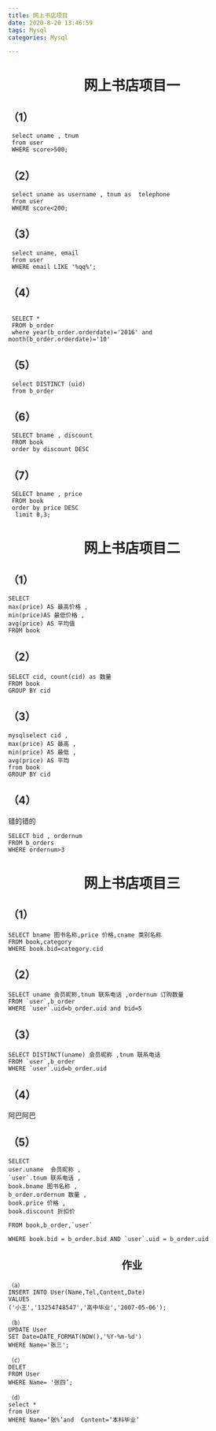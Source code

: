 ```yaml
---
title: 网上书店项目
date: 2020-8-20 13:46:59
tags: Mysql
categories: Mysql

---
```

  # <center> 网上书店项目一 <center>
   <!-- more --> 
  ## （1）
   ``` mysql
    select uname , tnum 
    from user
    WHERE score>500;
   ```
   ## （2）
   ```mysql
    select uname as username , tnum as  telephone 
    from user
    WHERE score<200;
   ```

   ## （3）
   ```mysql
    select uname, email
    from user
    WHERE email LIKE '%qq%';
   ```
   ## （4）
   ```mysql

    SELECT *
    FROM b_order
    where year(b_order.orderdate)='2016' and month(b_order.orderdate)='10'
   ```

   ## （5）
   ```mysql
    select DISTINCT (uid)
    from b_order
   ```
   ## （6）
   ```mysql
    SELECT bname , discount
    FROM book
    order by discount DESC
   ```
   ## （7）
   ```mysql
    SELECT bname , price
    FROM book
    order by price DESC
     limit 0,3;
   ```
  # <center> 网上书店项目二 <center>
   ## （1）
```mysql
SELECT 
max(price) AS 最高价格 , 
min(price)AS 最低价格 ,
avg(price) AS 平均值
FROM book
```
## （2）
```mysql
SELECT cid, count(cid) as 数量
FROM book
GROUP BY cid
```
## （3）
```mysql
mysqlselect cid , 
max(price) AS 最高 ,
min(price) AS 最低 ,
avg(price) AS 平均
from book
GROUP BY cid
```
## （4）
错的错的
```mysql
SELECT bid , ordernum
FROM b_orders
WHERE ordernum>3
```
# <center> 网上书店项目三<center> 
## （1）
```mysql
SELECT bname 图书名称,price 价格,cname 类别名称
FROM book,category
WHERE book.bid=category.cid
```
## （2）
 ```mysql
 SELECT uname 会员昵称,tnum 联系电话 ,ordernum 订购数量
 FROM `user`,b_order
 WHERE `user`.uid=b_order.uid and bid=5
 ```
## （3）
 ```mysql
 SELECT DISTINCT(uname) 会员昵称 ,tnum 联系电话
 FROM `user`,b_order
 WHERE `user`.uid=b_order.uid 
 ```
## （4）
阿巴阿巴
## （5）
 ```mysql
 SELECT 
 user.uname  会员昵称 ,
 `user`.tnum 联系电话 ,
 book.bname 图书名称 ,
 b_order.ordernum 数量 ,
 book.price 价格 ,
 book.discount 折扣价

FROM book,b_order,`user`

WHERE book.bid = b_order.bid AND `user`.uid = b_order.uid
 ```
## <center> 作业<center> 
``` mysql
（a）
INSERT INTO User(Name,Tel,Content,Date) 
VALUES
('小王','13254748547','高中毕业','2007-05-06');

（b）
UPDATE User 
SET Date=DATE_FORMAT(NOW(),'%Y-%m-%d') 
WHERE Name='张三';

（c）
DELET 
FROM User 
WHERE Name= '张四’;

（d）
select *
from User
WHERE Name=‘张%’and  Content=‘本科毕业’
```